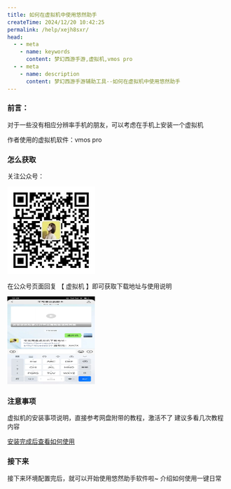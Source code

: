 ```yaml
---
title: 如何在虚拟机中使用悠然助手
createTime: 2024/12/20 10:42:25
permalink: /help/xejh8sxr/
head:
  - - meta
    - name: keywords
      content: 梦幻西游手游,虚拟机,vmos pro
  - - meta
    - name: description
      content: 梦幻西游手游辅助工具--如何在虚拟机中使用悠然助手
---
```


### 前言：
对于一些没有相应分辨率手机的朋友，可以考虑在手机上安装一个虚拟机
  
  作者使用的虚拟机软件：vmos pro

### 怎么获取
关注公众号：
  
  <img src="../../public/images/qrcode.jpg" width="200" height="200" />

  
  在公众号页面回复 【 虚拟机 】即可获取下载地址与使用说明
  
  <img src="../../public/images/xuNiJi.jpg" width="200" height="200" />

### 注意事项
虚拟机的安装事项说明，直接参考网盘附带的教程，激活不了 建议多看几次教程内容

[安装完成后查看如何使用](https://mp.weixin.qq.com/s/72sJwMx5Fz-fjfPNchgeWg)

### 接下来
接下来环境配置完后，就可以开始使用悠然助手软件啦~ 介绍如何使用一键日常